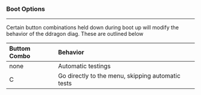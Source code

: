 ### Boot Options
---
Certain button combinations held down during boot up will modify the behavior
of the ddragon diag.  These are outlined below

| Buttom Combo | Behavior |
| :----------- | :------- |
| none         | Automatic testings |
| C            | Go directly to the menu, skipping automatic tests |


